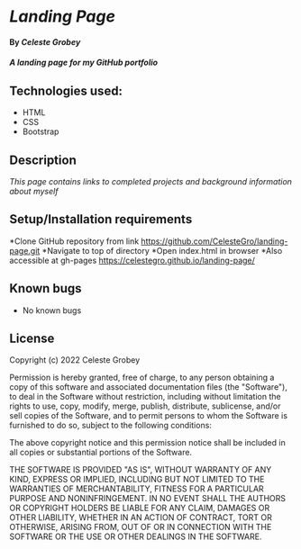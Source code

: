 # *Landing Page*
#### By *Celeste Grobey*
#### _A landing page for my GitHub portfolio_
## Technologies used: 
  * HTML
  * CSS
  * Bootstrap
## Description
_This page contains links to completed projects and background information about myself_
## Setup/Installation requirements
  *Clone GitHub repository from link https://github.com/CelesteGro/landing-page.git
  *Navigate to top of directory
  *Open index.html in browser
  *Also accessible at gh-pages https://celestegro.github.io/landing-page/
## Known bugs
  * No known bugs
## License
  Copyright (c) 2022 Celeste Grobey

Permission is hereby granted, free of charge, to any person obtaining a copy
of this software and associated documentation files (the "Software"), to deal
in the Software without restriction, including without limitation the rights
to use, copy, modify, merge, publish, distribute, sublicense, and/or sell
copies of the Software, and to permit persons to whom the Software is
furnished to do so, subject to the following conditions:

The above copyright notice and this permission notice shall be included in all
copies or substantial portions of the Software.

THE SOFTWARE IS PROVIDED "AS IS", WITHOUT WARRANTY OF ANY KIND, EXPRESS OR
IMPLIED, INCLUDING BUT NOT LIMITED TO THE WARRANTIES OF MERCHANTABILITY,
FITNESS FOR A PARTICULAR PURPOSE AND NONINFRINGEMENT. IN NO EVENT SHALL THE
AUTHORS OR COPYRIGHT HOLDERS BE LIABLE FOR ANY CLAIM, DAMAGES OR OTHER
LIABILITY, WHETHER IN AN ACTION OF CONTRACT, TORT OR OTHERWISE, ARISING FROM,
OUT OF OR IN CONNECTION WITH THE SOFTWARE OR THE USE OR OTHER DEALINGS IN THE
SOFTWARE.